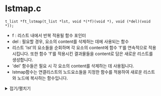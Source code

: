 # lstmap.c
```
t_list *ft_lstmap(t_list *lst, void *(*f)(void *), void (*del)(void *));
```
- f : 리스트 내에서 반복 적용될 함수 포인터
- del : 필요할 경우, 요소의 content를 삭제하는 데에 사용되는 함수
- 리스트 'lst'의 요소들을 순회하며 각 요소의 content에 함수 'f'를 연속적으로 적용시킵니다. 또한 함수 'f'를 적용시킨 결과물들을 content로 담은 새로운 리스트를 생성합니다.
- 'del' 함수들은 필요 시 각 요소의 content를 삭제하는 데 사용됩니다.
- lstmap함수는 연결리스트의 노드요소들을 지정한 함수를 적용하여 새로운 리스트와 노드에 복사하는 함수입니다.

<details markdown="1">
<summary>접기/펼치기</summary>
<!--summary 아래 빈칸 공백 두고 내용을 적는공간-->

```
t_list	*ft_lstmap(t_list *lst, void *(*f)(void *), void (*del)(void *))
{
	t_list	*result;
	t_list	*tmp;

	if (lst == NULL)
		return (0);
	tmp = ft_lstnew(f(lst->content));
	if (tmp == NULL)
		return (0);
	lst = lst->next;
	result = tmp;
	while (lst != NULL)
	{
		ft_lstadd_back(&tmp, ft_lstnew(f(lst->content)));
		tmp = tmp->next;
		if (tmp == NULL)
		{
			ft_lstclear(&result, del);
			return (0);
		}
		lst = lst->next;
	}
	return (result);
}
```
</details>
